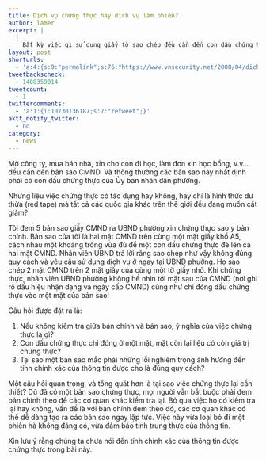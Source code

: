 ```yaml
---
title: Dịch vụ chứng thực hay dịch vụ làm phiền?
author: lamer
excerpt: |
  |
    Bất kỳ việc gì sử dụng giấy tờ sao chép đều cần đến con dấu chứng thực ở Ủy ban phường. Nhưng có thật sự là cần thiết hay không?
layout: post
shorturls:
  - 'a:4:{s:9:"permalink";s:76:"https://www.vnsecurity.net/2008/04/dich-vu-chung-thuc-hay-dich-vu-lam-phien/";s:7:"tinyurl";s:26:"http://tinyurl.com/y9zuq2l";s:4:"isgd";s:18:"http://is.gd/aOtiP";s:5:"bitly";s:20:"http://bit.ly/5VsSBB";}'
tweetbackscheck:
  - 1408359014
tweetcount:
  - 1
twittercomments:
  - 'a:1:{i:10730136187;s:7:"retweet";}'
aktt_notify_twitter:
  - no
category:
  - news
---
```

Mở công ty, mua bán nhà, xin cho con đi học, làm đơn xin học bổng, v.v&#8230; đều cần đến bản sao CMND. Và thông thường các bản sao này nhất định phải có con dấu chứng thực của Ủy ban nhân dân phường.

Nhưng liệu việc chứng thực có tác dụng hay không, hay chỉ là hình thức dư thừa (red tape) mà tất cả các quốc gia khác trên thế giới đều đang muốn cắt giảm?

Tôi đem 5 bản sao giấy CMND ra UBND phường xin chứng thực sao y bản chính. Bản sao của tôi là hai mặt CMND trên cùng một mặt giấy khổ A5, cách nhau một khoảng trống vừa đủ để một con dấu chứng thực đè lên cả hai mặt CMND. Nhân viên UBND trả lời rằng sao chép như vậy không đúng quy cách và yêu cầu sử dụng dịch vụ ở ngay tại UBND phường. Họ sao chép 2 mặt CMND trên 2 mặt giấy của cùng một tờ giấy nhỏ. Khi chứng thực, nhân viên UBND phường không hề nhìn tới mặt sau của CMND (nơi ghi rõ dấu hiệu nhận dạng và ngày cấp CMND) cũng như chỉ đóng dấu chứng thực vào một mặt của bản sao!

Câu hỏi được đặt ra là:

1.  Nếu không kiểm tra giữa bản chính và bản sao, ý nghĩa của việc chứng thực là gì?
2.  Con dấu chứng thực chỉ đóng ở một mặt, mặt còn lại liệu có còn giá trị chứng thực?
3.  Tại sao một bản sao mắc phải những lỗi nghiêm trọng ảnh hướng đến tính chính xác của thông tin được cho là đúng quy cách?

Một câu hỏi quan trọng, và tổng quát hơn là tại sao việc chứng thực lại cần thiết? Dù đã có một bản sao chứng thực, mọi người vẫn bắt buộc phải đem bản chính theo để các cơ quan khác kiểm tra lại. Bỏ qua việc họ có kiểm tra lại hay không, vấn đề là với bản chính đem theo đó, các cơ quan khác có thể dễ dàng tạo ra các bản sao ngay lập tức. Việc này vừa loại bỏ đi một phiền hà không đáng có, vừa đảm bảo tính trung thực của thông tin.

Xin lưu ý rằng chúng ta chưa nói đến tính chính xác của thông tin được chứng thực trong bài này.